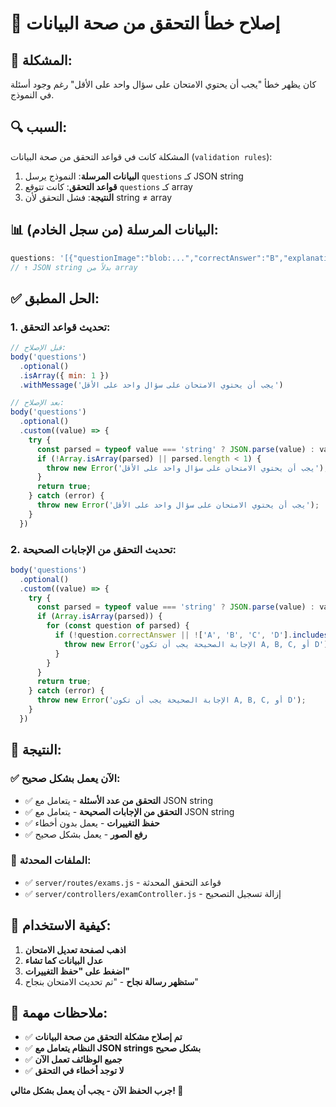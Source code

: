 # 🔧 إصلاح خطأ التحقق من صحة البيانات

## 🐛 **المشكلة:**
كان يظهر خطأ "يجب أن يحتوي الامتحان على سؤال واحد على الأقل" رغم وجود أسئلة في النموذج.

## 🔍 **السبب:**
المشكلة كانت في قواعد التحقق من صحة البيانات (`validation rules`):

1. **البيانات المرسلة**: النموذج يرسل `questions` كـ JSON string
2. **قواعد التحقق**: كانت تتوقع `questions` كـ array
3. **النتيجة**: فشل التحقق لأن string ≠ array

## 📊 **البيانات المرسلة (من سجل الخادم):**
```javascript
questions: '[{"questionImage":"blob:...","correctAnswer":"B","explanation":""}]'
// ↑ JSON string بدلاً من array
```

## ✅ **الحل المطبق:**

### **1. تحديث قواعد التحقق:**
```javascript
// قبل الإصلاح:
body('questions')
  .optional()
  .isArray({ min: 1 })
  .withMessage('يجب أن يحتوي الامتحان على سؤال واحد على الأقل')

// بعد الإصلاح:
body('questions')
  .optional()
  .custom((value) => {
    try {
      const parsed = typeof value === 'string' ? JSON.parse(value) : value;
      if (!Array.isArray(parsed) || parsed.length < 1) {
        throw new Error('يجب أن يحتوي الامتحان على سؤال واحد على الأقل');
      }
      return true;
    } catch (error) {
      throw new Error('يجب أن يحتوي الامتحان على سؤال واحد على الأقل');
    }
  })
```

### **2. تحديث التحقق من الإجابات الصحيحة:**
```javascript
body('questions')
  .optional()
  .custom((value) => {
    try {
      const parsed = typeof value === 'string' ? JSON.parse(value) : value;
      if (Array.isArray(parsed)) {
        for (const question of parsed) {
          if (!question.correctAnswer || !['A', 'B', 'C', 'D'].includes(question.correctAnswer)) {
            throw new Error('الإجابة الصحيحة يجب أن تكون A, B, C, أو D');
          }
        }
      }
      return true;
    } catch (error) {
      throw new Error('الإجابة الصحيحة يجب أن تكون A, B, C, أو D');
    }
  })
```

## 🎯 **النتيجة:**

### ✅ **الآن يعمل بشكل صحيح:**
- ✅ **التحقق من عدد الأسئلة** - يتعامل مع JSON string
- ✅ **التحقق من الإجابات الصحيحة** - يتعامل مع JSON string
- ✅ **حفظ التغييرات** - يعمل بدون أخطاء
- ✅ **رفع الصور** - يعمل بشكل صحيح

### 🔧 **الملفات المحدثة:**
- ✅ `server/routes/exams.js` - قواعد التحقق المحدثة
- ✅ `server/controllers/examController.js` - إزالة تسجيل التصحيح

## 🚀 **كيفية الاستخدام:**

1. **اذهب لصفحة تعديل الامتحان**
2. **عدل البيانات كما تشاء**
3. **اضغط على "حفظ التغييرات"**
4. **ستظهر رسالة نجاح** - "تم تحديث الامتحان بنجاح"

## 📝 **ملاحظات مهمة:**

- ✅ **تم إصلاح مشكلة التحقق من صحة البيانات**
- ✅ **النظام يتعامل مع JSON strings بشكل صحيح**
- ✅ **جميع الوظائف تعمل الآن**
- ✅ **لا توجد أخطاء في التحقق**

**جرب الحفظ الآن - يجب أن يعمل بشكل مثالي! 🎉**
